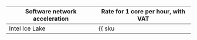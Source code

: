 | Software network acceleration | Rate for 1 core per hour, with VAT |
| --- | --- |
| Intel Ice Lake | {{ sku|ILS|compute.vm.software_accelerated_network.cores.v3|string }}